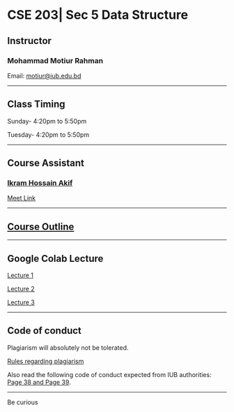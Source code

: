 # CSE 203| Sec 5 Data Structure

## Instructor
### Mohammad Motiur Rahman
Email: motiur@iub.edu.bd
* * *

## Class Timing
Sunday- 4:20pm to 5:50pm

Tuesday- 4:20pm to 5:50pm
* * * 
## Course Assistant
### [Ikram Hossain Akif](mailto:2130734@iub.edu.bd)

[Meet Link](meet.google.com/oct-ptzn-qbj) 

* * *
## [Course Outline](https://drive.google.com/file/d/1z54mqMOghtS7a8FLOoKlwdsRTY9zzTQS/view?usp=sharing)

* * *
## Google Colab Lecture 

[Lecture 1](https://colab.research.google.com/drive/1EkuotepeLGA3ZGCefWDMsXZe2FebVb1l?usp=sharing)

[Lecture 2](https://colab.research.google.com/drive/172bIF_VXFJFM-gwJrsLXb283rOlbBN5F?usp=sharing)

[Lecture 3](https://colab.research.google.com/drive/1wL9JYVsLkVo_0E7Nw-XKGYOxKShKn_6V?usp=sharing)


* * * 
## Code of conduct
Plagiarism will absolutely not be tolerated.

[Rules regarding plagiarism](https://www.plagiarism.org/article/what-is-plagiarism)

Also read the following code of conduct expected from IUB authorities: [Page 38 and Page 39](http://www.iub.edu.bd/files/Greenbook,sp19.f.pdf).

* * *   


Be curious
